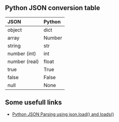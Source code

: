 ## Python JSON conversion table

| JSON 	        | Python| 
|:--------------|:-------|
| object       	| dict   |
| array 	    | Number | 
| string 	    | str 	 | 
| number (int) 	| int 	 | 
| number (real) | float  | 
| true 	        | True 	 | 
| false 	    | False  | 
| null 	        | None 	 | 



## Some usefull links
 * [Python JSON Parsing using json.load() and loads()](https://pynative.com/python-json-load-and-loads-to-parse-json/)